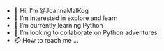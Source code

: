 - 👋 Hi, I’m @JoannaMalKog
- 👀 I’m interested in explore and learn 
- 🌱 I’m currently learning Python
- 💞️ I’m looking to collaborate on Python adventures
- 📫 How to reach me ...

<!---
JoannaMalKog/JoannaMalKog is a ✨ special ✨ repository because its `README.md` (this file) appears on your GitHub profile.
You can click the Preview link to take a look at your changes.
--->
